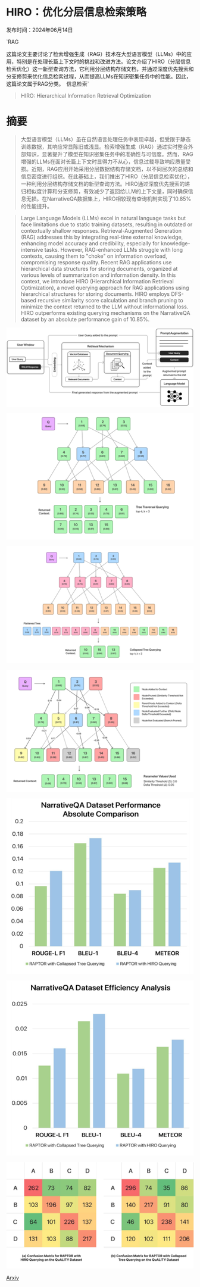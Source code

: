 # HIRO：优化分层信息检索策略

发布时间：2024年06月14日

`RAG

这篇论文主要讨论了检索增强生成（RAG）技术在大型语言模型（LLMs）中的应用，特别是在处理长篇上下文时的挑战和改进方法。论文介绍了HIRO（分层信息检索优化）这一新型查询方法，它利用分层结构存储文档，并通过深度优先搜索和分支修剪来优化信息检索过程，从而提高LLMs在知识密集任务中的性能。因此，这篇论文属于RAG分类。` `信息检索`

> HIRO: Hierarchical Information Retrieval Optimization

# 摘要

> 大型语言模型（LLMs）虽在自然语言处理任务中表现卓越，但受限于静态训练数据，其响应常显陈旧或浅显。检索增强生成（RAG）通过实时整合外部知识，显著提升了模型在知识密集任务中的准确性与可信度。然而，RAG增强的LLMs在面对长篇上下文时显得力不从心，信息过载导致响应质量受损。近期，RAG应用开始采用分层数据结构存储文档，以不同层次的总结和信息密度进行组织。在此基础上，我们推出了HIRO（分层信息检索优化），一种利用分层结构存储文档的新型查询方法。HIRO通过深度优先搜索的递归相似度计算和分支修剪，有效减少了返回给LLM的上下文量，同时确保信息无损。在NarrativeQA数据集上，HIRO相较现有查询机制实现了10.85%的性能提升。

> Large Language Models (LLMs) excel in natural language tasks but face limitations due to static training datasets, resulting in outdated or contextually shallow responses. Retrieval-Augmented Generation (RAG) addresses this by integrating real-time external knowledge, enhancing model accuracy and credibility, especially for knowledge-intensive tasks. However, RAG-enhanced LLMs struggle with long contexts, causing them to "choke" on information overload, compromising response quality. Recent RAG applications use hierarchical data structures for storing documents, organized at various levels of summarization and information density. In this context, we introduce HIRO (Hierarchical Information Retrieval Optimization), a novel querying approach for RAG applications using hierarchical structures for storing documents. HIRO employs DFS-based recursive similarity score calculation and branch pruning to minimize the context returned to the LLM without informational loss. HIRO outperforms existing querying mechanisms on the NarrativeQA dataset by an absolute performance gain of 10.85%.

![HIRO：优化分层信息检索策略](../../../paper_images/2406.09979/x1.png)

![HIRO：优化分层信息检索策略](../../../paper_images/2406.09979/x2.png)

![HIRO：优化分层信息检索策略](../../../paper_images/2406.09979/x3.png)

![HIRO：优化分层信息检索策略](../../../paper_images/2406.09979/x4.png)

![HIRO：优化分层信息检索策略](../../../paper_images/2406.09979/x5.png)

![HIRO：优化分层信息检索策略](../../../paper_images/2406.09979/x6.png)

![HIRO：优化分层信息检索策略](../../../paper_images/2406.09979/x7.png)

[Arxiv](https://arxiv.org/abs/2406.09979)